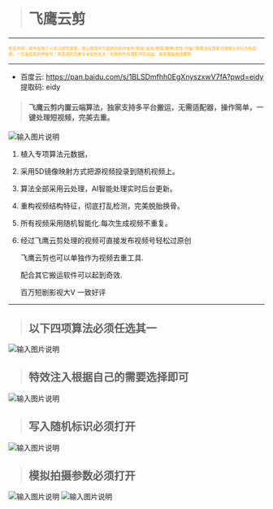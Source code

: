 > # 飞鹰云剪

---
<p style="font-size: 8px; color:orange">免责声明：软件仅限个人学习研究使用，禁止使用平台提供的软件发布“刷单/返现/色情/赌博/洗钱/诈骗/”等等违反国家法律禁止的行为和信息，一旦发现即封停账号！其造成的后果与本软件无关！如有软件有侵犯你的权益，联系客服修改删除.</p>

---

- 百度云: https://pan.baidu.com/s/1BLSDmfhh0EgXnyszxwV7fA?pwd=eidy 提取码: eidy

> #### 飞鹰云剪内置云端算法，独家支持多平台搬运，无需适配器，操作简单，一键处理短视频，完美去重。

![输入图片说明](FYCloudEditing/FYCloudEditing6.jpg)

1. 植入专项算法元数据，

2. 采用5D镜像映射方式把源视频投录到随机视频上。

3. 算法全部采用云处理，AI智能处理实时后台更新。

4. 重构视频结构特征，彻底打乱检测，完美脱胎换骨。

5. 所有视频采用随机智能化.每次生成视频不重复。

6. 经过飞鹰云剪处理的视频可直接发布视频号轻松过原创
   
   飞鹰云剪也可以单独作为视频去重工具.
   
   配合其它搬运软件可以起到奇效.
   
   百万短剧影视大V 一致好评

---

> ## 以下四项算法必须任选其一 
 
![输入图片说明](FYCloudEditing/FYCloudEditing5.jpg)
> ## 特效注入根据自己的需要选择即可 

![输入图片说明](FYCloudEditing/FYCloudEditing4.jpg)
> ## 写入随机标识必须打开 

![输入图片说明](FYCloudEditing/FYCloudEditing3.jpg)
> ## 模拟拍摄参数必须打开 

![输入图片说明](FYCloudEditing/FYCloudEditing2.jpg)
![输入图片说明](FYCloudEditing/FYCloudEditing1.jpg)